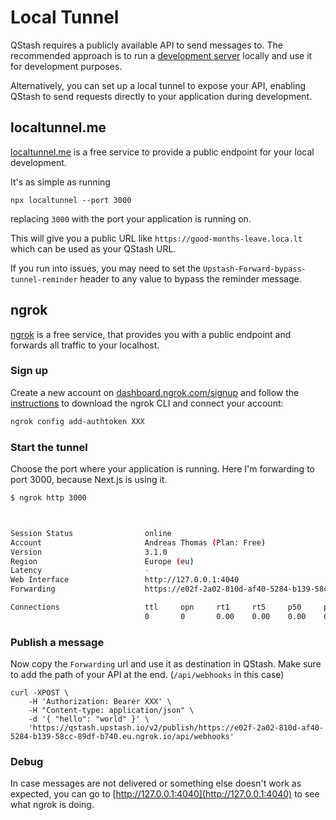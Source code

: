 # Local Tunnel

QStash requires a publicly available API to send messages to.
The recommended approach is to run a [development server](/qstash/howto/local-development) locally and use it for development purposes.

Alternatively, you can set up a local tunnel to expose your API, enabling QStash to send requests directly to your application during development.

## localtunnel.me

[localtunnel.me](https://github.com/localtunnel/localtunnel) is a free service to provide
a public endpoint for your local development.

It's as simple as running

```
npx localtunnel --port 3000
```

replacing `3000` with the port your application is running on.

This will give you a public URL like `https://good-months-leave.loca.lt` which can be used
as your QStash URL.

If you run into issues, you may need to set the `Upstash-Forward-bypass-tunnel-reminder` header to
any value to bypass the reminder message.

## ngrok

[ngrok](https://ngrok.com) is a free service, that provides you with a public
endpoint and forwards all traffic to your localhost.

### Sign up

Create a new account on
[dashboard.ngrok.com/signup](https://dashboard.ngrok.com/signup) and follow the
[instructions](https://dashboard.ngrok.com/get-started/setup) to download the
ngrok CLI and connect your account:

```bash
ngrok config add-authtoken XXX
```

### Start the tunnel

Choose the port where your application is running. Here I'm forwarding to port
3000, because Next.js is using it.

```bash
$ ngrok http 3000



Session Status                online
Account                       Andreas Thomas (Plan: Free)
Version                       3.1.0
Region                        Europe (eu)
Latency                       -
Web Interface                 http://127.0.0.1:4040
Forwarding                    https://e02f-2a02-810d-af40-5284-b139-58cc-89df-b740.eu.ngrok.io -> http://localhost:3000

Connections                   ttl     opn     rt1     rt5     p50     p90
                              0       0       0.00    0.00    0.00    0.00
```

### Publish a message

Now copy the `Forwarding` url and use it as destination in QStash. Make sure to
add the path of your API at the end. (`/api/webhooks` in this case)

```
curl -XPOST \
    -H 'Authorization: Bearer XXX' \
    -H "Content-type: application/json" \
    -d '{ "hello": "world" }' \
    'https://qstash.upstash.io/v2/publish/https://e02f-2a02-810d-af40-5284-b139-58cc-89df-b740.eu.ngrok.io/api/webhooks'
```

### Debug

In case messages are not delivered or something else doesn't work as expected,
you can go to [http://127.0.0.1:4040](http://127.0.0.1:4040) to see what ngrok
is doing.
